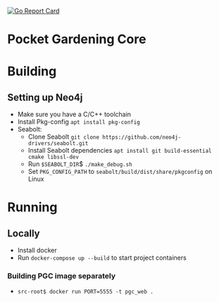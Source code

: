[![Go Report Card](https://goreportcard.com/badge/github.com/MarkusAJacobsen/PGC)](https://goreportcard.com/report/github.com/MarkusAJacobsen/PGC)

# Pocket Gardening Core

# Building 
## Setting up Neo4j
* Make sure you have a C/C++ toolchain
* Install Pkg-config `apt install pkg-config`
* Seabolt:
   * Clone Seabolt `git clone https://github.com/neo4j-drivers/seabolt.git`
   * Install Seabolt dependencies `apt install git build-essential cmake libssl-dev`
   * Run `$SEABOLT_DIR`$ `./make_debug.sh` 
   * Set `PKG_CONFIG_PATH` to `seabolt/build/dist/share/pkgconfig` on Linux

# Running
## Locally 
* Install docker
* Run `docker-compose up --build` to start project containers

### Building PGC image separately
* `src-root$ docker run PORT=5555 -t pgc_web .`

 
   
